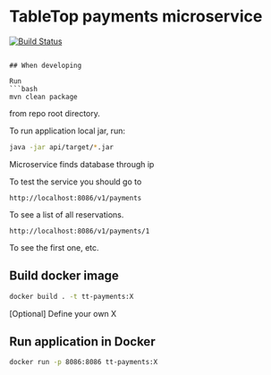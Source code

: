 # TableTop payments microservice
[![Build Status](https://travis-ci.org/TableTopLtd/tt-payments.svg?branch=master)](https://travis-ci.org/TableTopLtd/tt-payments)
```

## When developing

Run
```bash
mvn clean package
```
from repo root directory.

To run application local jar, run:
```bash
java -jar api/target/*.jar
```

Microservice finds database through ip

To test the service you should go to
```
http://localhost:8086/v1/payments
```
To see a list of all reservations.

```
http://localhost:8086/v1/payments/1
```
To see the first one, etc.

## Build docker image
```bash
docker build . -t tt-payments:X
```

[Optional] Define your own X

## Run application in Docker
```bash
docker run -p 8086:8086 tt-payments:X
```
